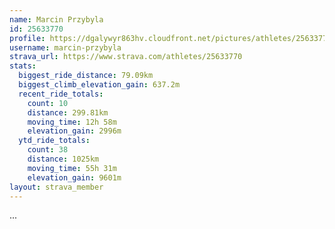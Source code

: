 ```yaml
---
name: Marcin Przybyla
id: 25633770
profile: https://dgalywyr863hv.cloudfront.net/pictures/athletes/25633770/12947173/2/large.jpg
username: marcin-przybyla
strava_url: https://www.strava.com/athletes/25633770
stats:
  biggest_ride_distance: 79.09km
  biggest_climb_elevation_gain: 637.2m
  recent_ride_totals:
    count: 10
    distance: 299.81km
    moving_time: 12h 58m
    elevation_gain: 2996m
  ytd_ride_totals:
    count: 38
    distance: 1025km
    moving_time: 55h 31m
    elevation_gain: 9601m
layout: strava_member
--- 
```

...

